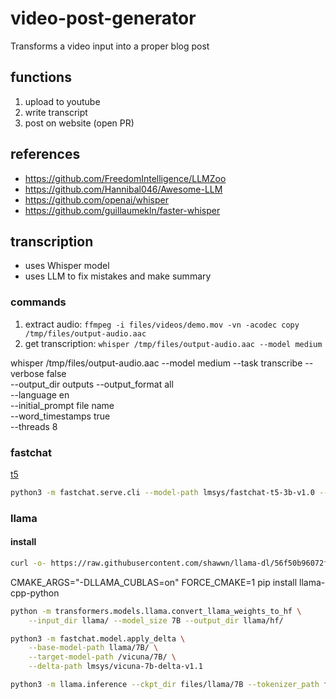 # video-post-generator

Transforms a video input into a proper blog post

## functions

1. upload to youtube
2. write transcript
3. post on website (open PR)

## references

- https://github.com/FreedomIntelligence/LLMZoo
- https://github.com/Hannibal046/Awesome-LLM
- https://github.com/openai/whisper
- https://github.com/guillaumekln/faster-whisper

## transcription

- uses Whisper model
- uses LLM to fix mistakes and make summary

### commands

1. extract audio: `ffmpeg -i files/videos/demo.mov -vn -acodec copy /tmp/files/output-audio.aac`
2. get transcription: `whisper /tmp/files/output-audio.aac --model medium`

whisper /tmp/files/output-audio.aac --model medium --task transcribe --verbose false \
                                    --output_dir outputs --output_format all \
                                    --language en \
                                    --initial_prompt file name \
                                    --word_timestamps true \
                                    --threads 8

### fastchat

[t5](https://github.com/lm-sys/FastChat#fastchat-t5)

```bash
python3 -m fastchat.serve.cli --model-path lmsys/fastchat-t5-3b-v1.0 --style rich --num-gpus 3 --load-8bit
```

### llama

#### install

```bash
curl -o- https://raw.githubusercontent.com/shawwn/llama-dl/56f50b96072f42fb2520b1ad5a1d6ef30351f23c/llama.sh | bash
```

CMAKE_ARGS="-DLLAMA_CUBLAS=on" FORCE_CMAKE=1 pip install llama-cpp-python

```bash
python -m transformers.models.llama.convert_llama_weights_to_hf \
    --input_dir llama/ --model_size 7B --output_dir llama/hf/
```

```bash
python3 -m fastchat.model.apply_delta \
    --base-model-path llama/7B/ \
    --target-model-path /vicuna/7B/ \
    --delta-path lmsys/vicuna-7b-delta-v1.1
```

```bash
python3 -m llama.inference --ckpt_dir files/llama/7B --tokenizer_path files/llama/tokenizer.model
```